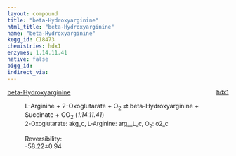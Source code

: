 ```yaml
---
layout: compound
title: "beta-Hydroxyarginine"
html_title: "beta-Hydroxyarginine"
name: "beta-Hydroxyarginine"
kegg_id: C18473
chemistries: hdx1
enzymes: 1.14.11.41
native: false
bigg_id:
indirect_via:
---
```

<dl><dt class='rs-product'><a href='{{ site.url }}{{ site.baseurl }}/compounds/C18473' class='link-dark' data-bs-toggle='tooltip' data-bs-html='true' data-bs-title='KEGG: C18473'>beta-Hydroxyarginine</a><span style='float: right; max-width: 40%'><a href='{{ site.url }}{{ site.baseurl }}/chemistries/hdx1' class='link-dark opacity-50' style='font-size: small; word-wrap: anywhere;'>hdx1</a></span></dt><dd><p>L-Arginine + 2-Oxoglutarate + O<sub>2</sub> &#8644; beta-Hydroxyarginine + Succinate + CO<sub>2</sub> (<i>1.14.11.41</i>)<br /><span style='font-size: small;'><span data-bs-toggle='tooltip' data-bs-html='true' data-bs-title='KEGG: C00026'>2-Oxoglutarate</span>: akg_c, <span data-bs-toggle='tooltip' data-bs-html='true' data-bs-title='KEGG: C00062'>L-Arginine</span>: arg__L_c, <span data-bs-toggle='tooltip' data-bs-html='true' data-bs-title='KEGG: C00007'>O<sub>2</sub></span>: o2_c</span><br /><div class="reversibility_info">Reversibility: <div class="progress" style="flex-direction: row-reverse;"><div class="progress-bar bg-success" role="progressbar" style="width: 582.21%" aria-valuenow="-58.22105533213602" aria-valuemin="0" aria-valuemax="10"></div></div><span>-58.22&plusmn;0.94</span><div class="progress"><div class="progress-bar bg-danger" role="progressbar" style="width: 0%" aria-valuenow="-58.22105533213602" aria-valuemin="0" aria-valuemax="10"></div></div></div></p><dl></dl></dd></dl>